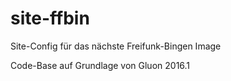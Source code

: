 # site-ffbin
Site-Config für das nächste Freifunk-Bingen Image

Code-Base auf Grundlage von Gluon 2016.1


